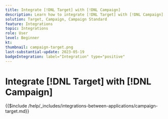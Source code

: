 ```yaml
---
title: Integrate [!DNL Target] with [!DNL Campaign]
description: Learn how to integrate [!DNL Target] with [!DNL Campaign].
solution: Target, Campaign, Campaign Standard
feature: Integrations
topic: Integrations
role: User
level: Beginner
kt:
thumbnail: campaign-target.png
last-substantial-update: 2023-05-19
badgeIntegration: label="Integration" type="positive"
---
```


# Integrate [!DNL Target] with [!DNL Campaign]

{{$include /help/_includes/integrations-between-applications/campaign-target.md}}
